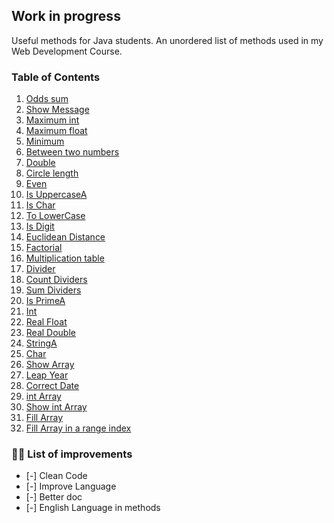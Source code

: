 ## Work in progress

Useful methods for Java students. An unordered list of methods used in my Web Development Course.

### Table of Contents

1. [Odds sum](#odds-sum)
2. [Show Message](#show-message)
3. [Maximum int](#maximum-int)
4. [Maximum float](#minimum-float)
5. [Minimum](#minimum)
6. [Between two numbers](#between-two-numbers)
7. [Double](#double)
8. [Circle length](#circle-length)
9. [Even](#even)
10. [Is UppercaseA](#is-uppercase)
11. [Is Char](#is-char)
12. [To LowerCase](#to-lowercase)
13. [Is Digit](#is-digit)
14. [Euclidean Distance](#euclidean-distance)
15. [Factorial](#factorial)
16. [Multiplication table](#multiplication-table)
17. [Divider](#divider)
18. [Count Dividers](#count-dividers)
19. [Sum Dividers](#sum-dividers)
20. [Is PrimeA](#is-prime)
21. [Int](#int)
22. [Real Float](#real-float)
23. [Real Double](#real-double)
24. [StringA](#string)
25. [Char](#char)
26. [Show Array](#show-array)
27. [Leap Year](#leap-year)
28. [Correct Date](#correct-date)
29. [int Array](#int-array)
30. [Show int Array](#show-int-array)
31. [Fill Array](#fill-array)
32. [Fill Array in a range index](#fill-array-in-a-range-index)

### 🎈🎈 List of improvements 

* [-] Clean Code
* [-] Improve Language
* [-] Better doc
* [-] English Language in methods